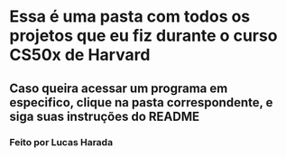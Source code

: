 # Essa é uma pasta com todos os projetos que eu fiz durante o curso CS50x de Harvard

## Caso queira acessar um programa em especifico, clique na pasta correspondente, e siga suas instruções do README

### Feito por Lucas Harada
